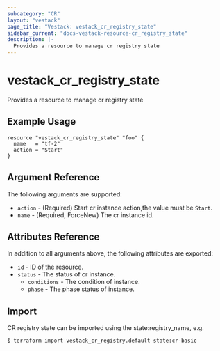 ```yaml
---
subcategory: "CR"
layout: "vestack"
page_title: "Vestack: vestack_cr_registry_state"
sidebar_current: "docs-vestack-resource-cr_registry_state"
description: |-
  Provides a resource to manage cr registry state
---
```

# vestack_cr_registry_state
Provides a resource to manage cr registry state
## Example Usage
```hcl
resource "vestack_cr_registry_state" "foo" {
  name   = "tf-2"
  action = "Start"
}
```
## Argument Reference
The following arguments are supported:
* `action` - (Required) Start cr instance action,the value must be `Start`.
* `name` - (Required, ForceNew) The cr instance id.

## Attributes Reference
In addition to all arguments above, the following attributes are exported:
* `id` - ID of the resource.
* `status` - The status of cr instance.
    * `conditions` - The condition of instance.
    * `phase` - The phase status of instance.


## Import
CR registry state can be imported using the state:registry_name, e.g.
```
$ terraform import vestack_cr_registry.default state:cr-basic
```

